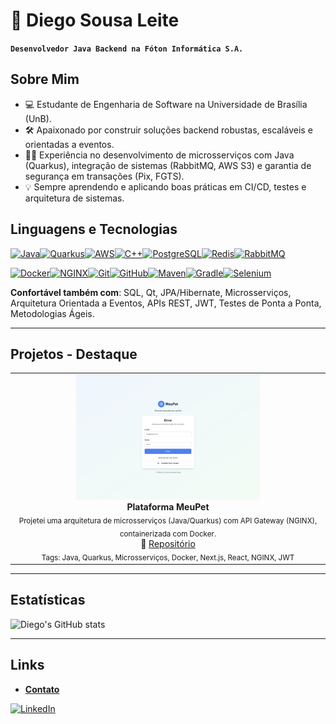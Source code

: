 # 🚀 Diego Sousa Leite
**`Desenvolvedor Java Backend na Fóton Informática S.A.`**

## Sobre Mim
- 💻 Estudante de Engenharia de Software na Universidade de Brasília (UnB).
- 🛠️ Apaixonado por construir soluções backend robustas, escaláveis e orientadas a eventos.
- 👨‍💻 Experiência no desenvolvimento de microsserviços com Java (Quarkus), integração de sistemas (RabbitMQ, AWS S3) e garantia de segurança em transações (Pix, FGTS).
- 💡 Sempre aprendendo e aplicando boas práticas em CI/CD, testes e arquitetura de sistemas.

## Linguagens e Tecnologias


<p align="left">
  <a href="https://www.java.com" target="_blank"><img src="https://img.shields.io/badge/Java-007396?style=for-the-badge&logo=openjdk&logoColor=white" alt="Java"/></a><a href="https://quarkus.io/" target="_blank"><img src="https://img.shields.io/badge/Quarkus-D00A0A?style=for-the-badge&logo=quarkus&logoColor=white" alt="Quarkus"/></a><a href="https://aws.amazon.com" target="_blank"><img src="https://img.shields.io/badge/AWS-232F3E?style=for-the-badge&logo=amazonaws&logoColor=white" alt="AWS"/></a><a href="httpsisocpp.org/" target="_blank"><img src="https://img.shields.io/badge/C%2B%2B-00599C?style=for-the-badge&logo=cplusplus&logoColor=white" alt="C++"/></a><a href="https://www.postgresql.org" target="_blank"><img src="https://img.shields.io/badge/PostgreSQL-4169E1?style=for-the-badge&logo=postgresql&logoColor=white" alt="PostgreSQL"/></a><a href="https://redis.io" target="_blank"><img src="https://img.shields.io/badge/Redis-DC382D?style=for-the-badge&logo=redis&logoColor=white" alt="Redis"/></a><a href="https://www.rabbitmq.com" target="_blank"><img src="https://img.shields.io/badge/RabbitMQ-FF6600?style=for-the-badge&logo=rabbitmq&logoColor=white" alt="RabbitMQ"/></a>
</p>
<p align="left">
  <a href="https://www.docker.com/" target="_blank"><img src="https://img.shields.io/badge/Docker-2496ED?style=for-the-badge&logo=docker&logoColor=white" alt="Docker"/></a><a href="https://www.nginx.com" target="_blank"><img src="https://img.shields.io/badge/NGINX-009639?style=for-the-badge&logo=nginx&logoColor=white" alt="NGINX"/></a><a href="https://git-scm.com/" target="_blank"><img src="https://img.shields.io/badge/Git-F05032?style=for-the-badge&logo=git&logoColor=white" alt="Git"/></a><a href="https://github.com/" target="_blank"><img src="https://img.shields.io/badge/GitHub-181717?style=for-the-badge&logo=github&logoColor=white" alt="GitHub"/></a><a href="https://maven.apache.org/" target="_blank"><img src="https://img.shields.io/badge/Maven-C71A36?style=for-the-badge&logo=apachemaven&logoColor=white" alt="Maven"/></a><a href="https://gradle.org/" target="_blank"><img src="https://img.shields.io/badge/Gradle-02303A?style=for-the-badge&logo=gradle&logoColor=white" alt="Gradle"/></a><a href="https://www.selenium.dev/" target="_blank"><img src="https://img.shields.io/badge/Selenium-43B02A?style=for-the-badge&logo=selenium&logoColor=white" alt="Selenium"/></a>
</p>



**Confortável também com**: SQL, Qt, JPA/Hibernate, Microsserviços, Arquitetura Orientada a Eventos, APIs REST, JWT, Testes de Ponta a Ponta, Metodologias Ágeis.

---

## Projetos - Destaque

<table>
  <tr>
    <td align="center" width="33%">
      <a href="https://github.com/MeuPet-Platform">
        <img src="https://github.com/MeuPet-Platform/meupet-webapp/blob/main/docs/tela_login.png?raw=true"
             alt="MeuPet Platform Project"
             style="width:60%; height:200px; object-fit:cover;"/>
      </a>
      <br/>
      <b>Plataforma MeuPet</b><br/>
      <sub>Projetei uma arquitetura de microsserviços (Java/Quarkus) com API Gateway (NGINX), containerizada com Docker.</sub><br/>
      🔗 <a href="https://github.com/MeuPet-Platform">Repositório</a>
      <br/>
      <sub>Tags: Java, Quarkus, Microsserviços, Docker, Next.js, React, NGINX, JWT</sub>
    </td>
  </tr>
</table>

---

## Estatísticas
![Diego's GitHub stats](https://github-readme-stats.vercel.app/api?username=DiegoSousaLeite&show_icons=true&theme=gruvbox)

---

## Links
- [**Contato**](mailto:soousadiegoo@gmail.com)

<a href="https://www.linkedin.com/in/diegosousaleite/" target="blank">
  <img src="https://skillicons.dev/icons?i=linkedin" alt="LinkedIn" />
</a>

